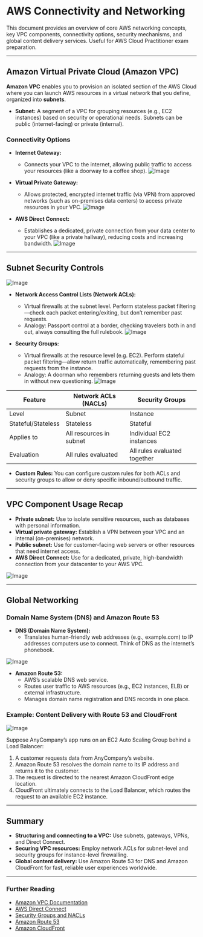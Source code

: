 # AWS Connectivity and Networking

This document provides an overview of core AWS networking concepts, key VPC components, connectivity options, security mechanisms, and global content delivery services. Useful for AWS Cloud Practitioner exam preparation.

---

## Amazon Virtual Private Cloud (Amazon VPC)

**Amazon VPC** enables you to provision an isolated section of the AWS Cloud where you can launch AWS resources in a virtual network that you define, organized into **subnets**.

- **Subnet:** A segment of a VPC for grouping resources (e.g., EC2 instances) based on security or operational needs. Subnets can be public (internet-facing) or private (internal).

### Connectivity Options

- **Internet Gateway:**  
  - Connects your VPC to the internet, allowing public traffic to access your resources (like a doorway to a coffee shop).
![Image](https://github.com/user-attachments/assets/73cb53c2-cb5d-43d6-858d-8b0c4454f0ad)

- **Virtual Private Gateway:**  
  - Allows protected, encrypted internet traffic (via VPN) from approved networks (such as on-premises data centers) to access private resources in your VPC.
![Image](https://github.com/user-attachments/assets/1bd6972f-e814-43b6-9e7c-018f4c56881e)

- **AWS Direct Connect:**  
  - Establishes a dedicated, private connection from your data center to your VPC (like a private hallway), reducing costs and increasing bandwidth.
![Image](https://github.com/user-attachments/assets/357a735f-4bce-4a0f-b4a5-2fe831fe01ec)

---

## Subnet Security Controls

![Image](https://github.com/user-attachments/assets/173388f1-8ec7-43bd-b5bf-17e88da88709)

- **Network Access Control Lists (Network ACLs):**
  - Virtual firewalls at the subnet level. Perform stateless packet filtering—check each packet entering/exiting, but don’t remember past requests.
  - Analogy: Passport control at a border, checking travelers both in and out, always consulting the full rulebook.
![Image](https://github.com/user-attachments/assets/937386d3-82be-4a62-b7bb-eb660daea4a7)

- **Security Groups:**
  - Virtual firewalls at the resource level (e.g. EC2). Perform stateful packet filtering—allow return traffic automatically, remembering past requests from the instance.
  - Analogy: A doorman who remembers returning guests and lets them in without new questioning.
![Image](https://github.com/user-attachments/assets/98836a54-28e5-4b8e-9ac0-ab6b1063bb32)


| Feature             | Network ACLs (NACLs)      | Security Groups            |
|---------------------|--------------------------|----------------------------|
| Level               | Subnet                   | Instance                   |
| Stateful/Stateless  | Stateless                | Stateful                   |
| Applies to          | All resources in subnet  | Individual EC2 instances   |
| Evaluation          | All rules evaluated      | All rules evaluated together|

- **Custom Rules:** You can configure custom rules for both ACLs and security groups to allow or deny specific inbound/outbound traffic.

---

## VPC Component Usage Recap

- **Private subnet:** Use to isolate sensitive resources, such as databases with personal information.
- **Virtual private gateway:** Establish a VPN between your VPC and an internal (on-premises) network.
- **Public subnet:** Use for customer-facing web servers or other resources that need internet access.
- **AWS Direct Connect:** Use for a dedicated, private, high-bandwidth connection from your datacenter to your AWS VPC.

![Image](https://github.com/user-attachments/assets/02157995-02de-43aa-8937-8f4b7dd48bf5)

---

## Global Networking

### Domain Name System (DNS) and Amazon Route 53

- **DNS (Domain Name System):**  
  - Translates human-friendly web addresses (e.g., example.com) to IP addresses computers use to connect. Think of DNS as the internet’s phonebook.

![Image](https://github.com/user-attachments/assets/814dbbbe-e680-4d3b-9e39-0c8f0c6ef3ee)

- **Amazon Route 53:**
  - AWS’s scalable DNS web service.
  - Routes user traffic to AWS resources (e.g., EC2 instances, ELB) or external infrastructure.
  - Manages domain name registration and DNS records in one place.

### Example: Content Delivery with Route 53 and CloudFront

![Image](https://github.com/user-attachments/assets/a806b054-b429-40a3-aed0-944b17723a81)

Suppose AnyCompany’s app runs on an EC2 Auto Scaling Group behind a Load Balancer:

1. A customer requests data from AnyCompany’s website.
2. Amazon Route 53 resolves the domain name to its IP address and returns it to the customer.
3. The request is directed to the nearest Amazon CloudFront edge location.
4. CloudFront ultimately connects to the Load Balancer, which routes the request to an available EC2 instance.

---

## Summary

- **Structuring and connecting to a VPC:** Use subnets, gateways, VPNs, and Direct Connect.
- **Securing VPC resources:** Employ network ACLs for subnet-level and security groups for instance-level firewalling.
- **Global content delivery:** Use Amazon Route 53 for DNS and Amazon CloudFront for fast, reliable user experiences worldwide.

---

### Further Reading

- [Amazon VPC Documentation](https://docs.aws.amazon.com/vpc/index.html)
- [AWS Direct Connect](https://aws.amazon.com/directconnect/)
- [Security Groups and NACLs](https://docs.aws.amazon.com/vpc/latest/userguide/VPC_Security.html)
- [Amazon Route 53](https://aws.amazon.com/route53/)
- [Amazon CloudFront](https://aws.amazon.com/cloudfront/)
